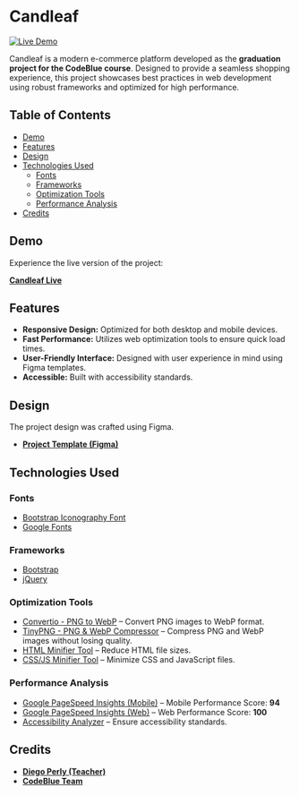 # Candleaf

[![Live Demo](https://img.shields.io/badge/demo-visit-green)](https://guazzihub.github.io/Candleaf-Ecommerce/)

Candleaf is a modern e-commerce platform developed as the **graduation project for the CodeBlue course**. Designed to provide a seamless shopping experience, this project showcases best practices in web development using robust frameworks and optimized for high performance.


## Table of Contents

- [Demo](#demo)
- [Features](#features)
- [Design](#design)
- [Technologies Used](#technologies-used)
  - [Fonts](#fonts)
  - [Frameworks](#frameworks)
  - [Optimization Tools](#optimization-tools)
  - [Performance Analysis](#performance-analysis)
- [Credits](#credits)

## Demo

Experience the live version of the project:

[**Candleaf Live**](https://guazzihub.github.io/Candleaf-Ecommerce/)

## Features

- **Responsive Design:** Optimized for both desktop and mobile devices.
- **Fast Performance:** Utilizes web optimization tools to ensure quick load times.
- **User-Friendly Interface:** Designed with user experience in mind using Figma templates.
- **Accessible:** Built with accessibility standards.

## Design

The project design was crafted using Figma.

- [**Project Template (Figma)**](https://www.figma.com/file/taM5g2ETLnACjrmxa2HeDJ/Projeto-E-Commerce?node-id=116%3A92)


## Technologies Used

### Fonts

- [Bootstrap Iconography Font](https://icons.getbootstrap.com/)
- [Google Fonts](https://fonts.google.com/)

### Frameworks

- [Bootstrap](https://getbootstrap.com/)
- [jQuery](https://jquery.com/)

### Optimization Tools

- [Convertio - PNG to WebP](https://convertio.co/pt/png-webp/) – Convert PNG images to WebP format.
- [TinyPNG - PNG & WebP Compressor](https://tinypng.com/) – Compress PNG and WebP images without losing quality.
- [HTML Minifier Tool](https://www.willpeavy.com/tools/minifier/) – Reduce HTML file sizes.
- [CSS/JS Minifier Tool](https://www.minifier.org/) – Minimize CSS and JavaScript files.

### Performance Analysis

- [Google PageSpeed Insights (Mobile)](https://pagespeed.web.dev/analysis/https-guazzihub-github-io-Candleaf-Ecommerce/i3plrvxni2?form_factor=mobile) – Mobile Performance Score: **94**
- [Google PageSpeed Insights (Web)](https://pagespeed.web.dev/analysis/https-guazzihub-github-io-Candleaf-Ecommerce/i3plrvxni2?form_factor=desktop) – Web Performance Score: **100**
- [Accessibility Analyzer](https://wave.webaim.org/) – Ensure accessibility standards.

## Credits

- **[Diego Perly (Teacher)](https://www.youtube.com/c/diegoperly)**
- **[CodeBlue Team](https://www.codeblue.com.br/)**
